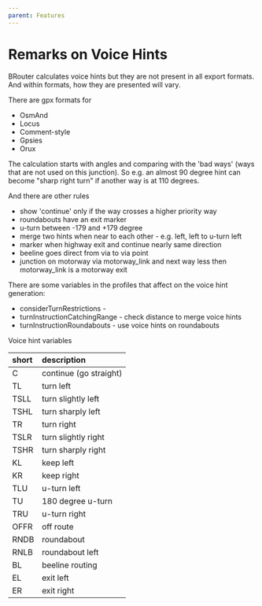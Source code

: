```yaml
---
parent: Features
---
```


# Remarks on Voice Hints

BRouter calculates voice hints but they are not present in all export formats. And within formats,
how they are presented will vary.

There are gpx formats for

* OsmAnd
* Locus
* Comment-style
* Gpsies
* Orux

The calculation starts with angles and comparing with the 'bad ways' (ways that are not
used on this junction). So e.g. an almost 90 degree hint can become "sharp right turn" if another
way is at 110 degrees.

And there are other rules

* show 'continue' only if the way crosses a higher priority way
* roundabouts have an exit marker
* u-turn between -179 and +179 degree
* merge two hints when near to each other - e.g. left, left to u-turn left
* marker when highway exit and continue nearly same direction
* beeline goes direct from via to via point
* junction on motorway via motorway_link and next way less then motorway_link is a motorway exit

There are some variables in the profiles that affect on the voice hint generation:

* considerTurnRestrictions -
* turnInstructionCatchingRange - check distance to merge voice hints
* turnInstructionRoundabouts - use voice hints on roundabouts

Voice hint variables

| short | description            |
|:------|:-----------------------|
| C     | continue (go straight) |
| TL    | turn left              |
| TSLL  | turn slightly left     |
| TSHL  | turn sharply left      |
| TR    | turn right             |
| TSLR  | turn slightly right    |
| TSHR  | turn sharply right     |
| KL    | keep left              |
| KR    | keep right             |
| TLU   | u-turn left            |
| TU    | 180 degree u-turn      |
| TRU   | u-turn right           |
| OFFR  | off route              |
| RNDB  | roundabout             |
| RNLB  | roundabout left        |
| BL    | beeline routing        |
| EL    | exit left              |
| ER    | exit right             |

